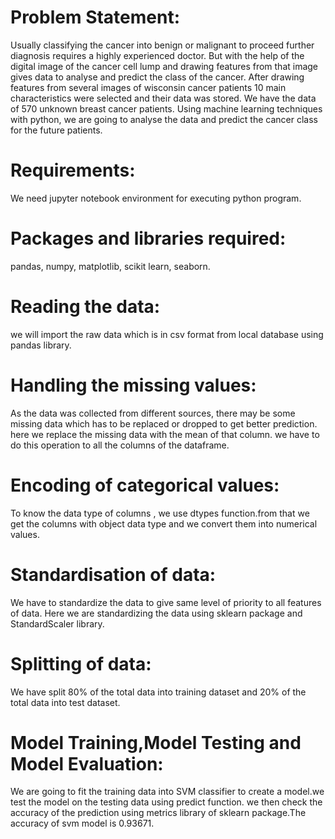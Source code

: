 # Problem Statement:
Usually classifying the cancer into benign or malignant to proceed further diagnosis  requires a highly experienced doctor. But with the help of the digital image of the cancer cell lump and drawing features from that image gives data to analyse and predict the class of the cancer. After drawing features from several images of wisconsin cancer patients 10 main characteristics were selected and their data was stored. We have the data of 570 unknown breast cancer patients. Using machine learning techniques with python, we are going  to analyse the data and predict the cancer class for the future patients.

# Requirements:
We need jupyter notebook environment for executing python program.

# Packages and libraries required:
pandas,
numpy,
matplotlib,
scikit learn,
seaborn.

# Reading the data:
we will import the raw data which is in csv format from local database using pandas library.

# Handling the missing values: 
As the data was collected from different sources, there may be some missing data which has to be replaced or dropped to get better prediction. here we replace the missing data with the mean of that column. we have to do this operation to all the columns of the dataframe.

# Encoding of categorical values: 
To know the data type of columns , we use dtypes function.from that we get the columns with object data type and we convert them into numerical values.

# Standardisation of data: 
We have to standardize the data to give same level of priority to all features of data. Here we are standardizing the data using sklearn package and StandardScaler library.

# Splitting of data:
We have split  80% of the total data into training dataset and 20% of the total data into test dataset.

# Model Training,Model Testing and Model Evaluation: 
We are going to fit the training data into  SVM classifier to create a model.we test the model on the testing data using predict function. we then check the accuracy of the prediction using metrics library of sklearn package.The accuracy of  svm model is 0.93671.




